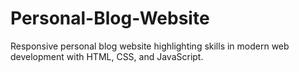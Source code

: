 # Personal-Blog-Website
Responsive personal blog website highlighting skills in modern web development with HTML, CSS, and JavaScript.
